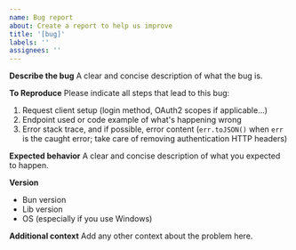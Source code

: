 ```yaml
---
name: Bug report
about: Create a report to help us improve
title: '[bug]'
labels: ''
assignees: ''
---
```


**Describe the bug**
A clear and concise description of what the bug is.

**To Reproduce**
Please indicate all steps that lead to this bug:

1. Request client setup (login method, OAuth2 scopes if applicable...)
2. Endpoint used or code example of what's happening wrong
3. Error stack trace, and if possible, error content (`err.toJSON()` when `err` is the caught error; take care of removing authentication HTTP headers)

**Expected behavior**
A clear and concise description of what you expected to happen.

**Version**

- Bun version
- Lib version
- OS (especially if you use Windows)

**Additional context**
Add any other context about the problem here.
